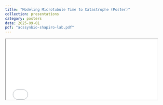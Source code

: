 ```yaml
---
title: "Modeling Microtubule Time to Catastrophe (Poster)"
collection: presentations
category: posters
date: 2025-09-01
pdf: "acssynbio-shapiro-lab.pdf"
---
```



<iframe src="/files/Resume CV September 2025.pdf" width="100%" height="200px"></iframe>